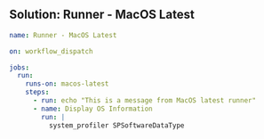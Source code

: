 ## Solution: Runner - MacOS Latest

```yaml
name: Runner - MacOS Latest

on: workflow_dispatch

jobs:
  run:
    runs-on: macos-latest
    steps:
      - run: echo "This is a message from MacOS latest runner"
      - name: Display OS Information
        run: |
          system_profiler SPSoftwareDataType
```
